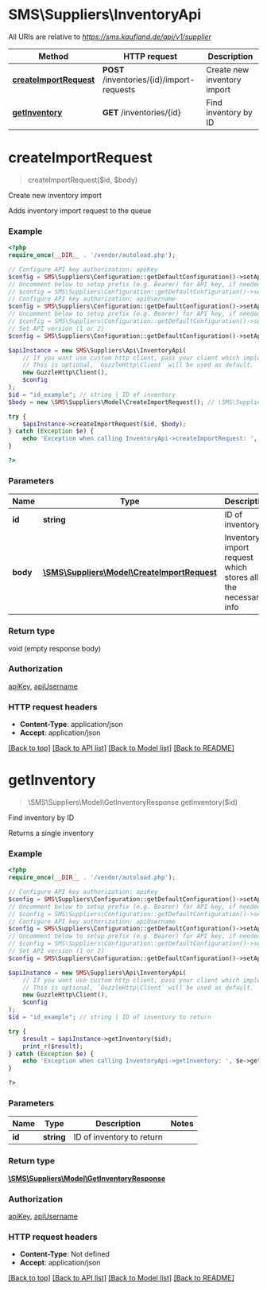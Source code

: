 # SMS\Suppliers\InventoryApi

All URIs are relative to *https://sms.kaufland.de/api/v1/supplier*

Method | HTTP request | Description
------------- | ------------- | -------------
[**createImportRequest**](InventoryApi.md#createImportRequest) | **POST** /inventories/{id}/import-requests | Create new inventory import
[**getInventory**](InventoryApi.md#getInventory) | **GET** /inventories/{id} | Find inventory by ID


# **createImportRequest**
> createImportRequest($id, $body)

Create new inventory import

Adds inventory import request to the queue

### Example
```php
<?php
require_once(__DIR__ . '/vendor/autoload.php');

// Configure API key authorization: apiKey
$config = SMS\Suppliers\Configuration::getDefaultConfiguration()->setApiKey('api-key', 'YOUR_API_KEY');
// Uncomment below to setup prefix (e.g. Bearer) for API key, if needed
// $config = SMS\Suppliers\Configuration::getDefaultConfiguration()->setApiKeyPrefix('api-key', 'Bearer');
// Configure API key authorization: apiUsername
$config = SMS\Suppliers\Configuration::getDefaultConfiguration()->setApiKey('api-username', 'YOUR_API_KEY');
// Uncomment below to setup prefix (e.g. Bearer) for API key, if needed
// $config = SMS\Suppliers\Configuration::getDefaultConfiguration()->setApiKeyPrefix('api-username', 'Bearer');
// Set API version (1 or 2)
$config = SMS\Suppliers\Configuration::getDefaultConfiguration()->setApiVersion(1);

$apiInstance = new SMS\Suppliers\Api\InventoryApi(
    // If you want use custom http client, pass your client which implements `GuzzleHttp\ClientInterface`.
    // This is optional, `GuzzleHttp\Client` will be used as default.
    new GuzzleHttp\Client(),
    $config
);
$id = "id_example"; // string | ID of inventory
$body = new \SMS\Suppliers\Model\CreateImportRequest(); // \SMS\Suppliers\Model\CreateImportRequest | Inventory import request which stores all the necessary info

try {
    $apiInstance->createImportRequest($id, $body);
} catch (Exception $e) {
    echo 'Exception when calling InventoryApi->createImportRequest: ', $e->getMessage(), PHP_EOL;
}

?>
```


### Parameters

Name | Type | Description  | Notes
------------- | ------------- | ------------- | -------------
 **id** | **string**| ID of inventory |
 **body** | [**\SMS\Suppliers\Model\CreateImportRequest**](../Model/CreateImportRequest.md)| Inventory import request which stores all the necessary info |

### Return type

void (empty response body)

### Authorization

[apiKey](../../README.md#apiKey), [apiUsername](../../README.md#apiUsername)

### HTTP request headers

 - **Content-Type**: application/json
 - **Accept**: application/json

[[Back to top]](#) [[Back to API list]](../../README.md#documentation-for-api-endpoints) [[Back to Model list]](../../README.md#documentation-for-models) [[Back to README]](../../README.md)

# **getInventory**
> \SMS\Suppliers\Model\GetInventoryResponse getInventory($id)

Find inventory by ID

Returns a single inventory

### Example
```php
<?php
require_once(__DIR__ . '/vendor/autoload.php');

// Configure API key authorization: apiKey
$config = SMS\Suppliers\Configuration::getDefaultConfiguration()->setApiKey('api-key', 'YOUR_API_KEY');
// Uncomment below to setup prefix (e.g. Bearer) for API key, if needed
// $config = SMS\Suppliers\Configuration::getDefaultConfiguration()->setApiKeyPrefix('api-key', 'Bearer');
// Configure API key authorization: apiUsername
$config = SMS\Suppliers\Configuration::getDefaultConfiguration()->setApiKey('api-username', 'YOUR_API_KEY');
// Uncomment below to setup prefix (e.g. Bearer) for API key, if needed
// $config = SMS\Suppliers\Configuration::getDefaultConfiguration()->setApiKeyPrefix('api-username', 'Bearer');
// Set API version (1 or 2)
$config = SMS\Suppliers\Configuration::getDefaultConfiguration()->setApiVersion(1);

$apiInstance = new SMS\Suppliers\Api\InventoryApi(
    // If you want use custom http client, pass your client which implements `GuzzleHttp\ClientInterface`.
    // This is optional, `GuzzleHttp\Client` will be used as default.
    new GuzzleHttp\Client(),
    $config
);
$id = "id_example"; // string | ID of inventory to return

try {
    $result = $apiInstance->getInventory($id);
    print_r($result);
} catch (Exception $e) {
    echo 'Exception when calling InventoryApi->getInventory: ', $e->getMessage(), PHP_EOL;
}

?>
```


### Parameters

Name | Type | Description  | Notes
------------- | ------------- | ------------- | -------------
 **id** | **string**| ID of inventory to return |

### Return type

[**\SMS\Suppliers\Model\GetInventoryResponse**](../Model/GetInventoryResponse.md)

### Authorization

[apiKey](../../README.md#apiKey), [apiUsername](../../README.md#apiUsername)

### HTTP request headers

 - **Content-Type**: Not defined
 - **Accept**: application/json

[[Back to top]](#) [[Back to API list]](../../README.md#documentation-for-api-endpoints) [[Back to Model list]](../../README.md#documentation-for-models) [[Back to README]](../../README.md)

